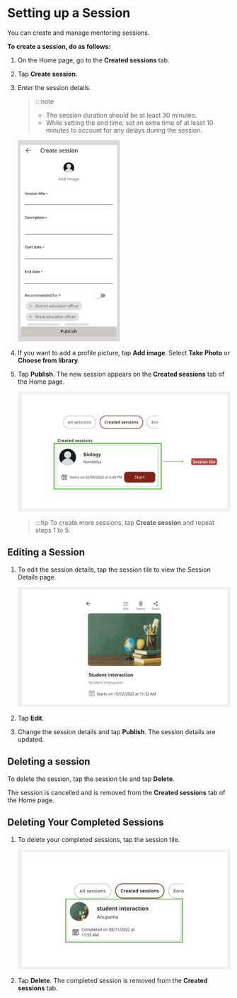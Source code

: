 # Setting up a Session

You can create and manage mentoring sessions.

**To create a session, do as follows:**

1.  On the Home page, go to the **Created sessions** tab.

2.  Tap **Create session**.

3.  Enter the session details.

    > :::note 
    > * The session duration should be at least 30 minutes.
    > * While setting the end time, set an extra time of at least 10 minutes to account for any delays during the session.

    ![session details page](media/create_session.png)

4.  If you want to add a profile picture, tap **Add image**. Select **Take Photo** or **Choose from library**.

5.  Tap **Publish**. The new session appears on the **Created sessions** tab of the Home page.

    ![new session](media/newsession.png)

    > :::tip
    > To create more sessions, tap **Create session** and repeat steps 1 to 5.

## Editing a Session

1. To edit the session details, tap the session tile to view the Session Details page.

    ![edit or delete session](media/edit-session.PNG)

2. Tap **Edit**.

3. Change the session details and tap **Publish**. The session details are updated.

## Deleting a session

To delete the session, tap the session tile and tap **Delete**.

The session is cancelled and is removed from the **Created sessions** tab of the Home page.

## Deleting Your Completed Sessions  

1. To delete your completed sessions, tap the session tile.

    ![delete past sessions](media/delete-pastsessions.PNG)

2. Tap **Delete**. The completed session is removed from the **Created sessions** tab.




